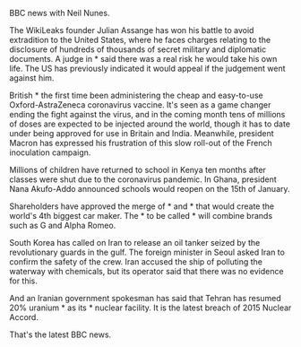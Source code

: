 BBC news with Neil Nunes.

The WikiLeaks founder Julian Assange has won his battle to avoid extradition to the United States, where he faces charges relating to the disclosure of hundreds of thousands of secret military and diplomatic documents. A judge in * said there was a real risk he would take his own life. The US has previously indicated it would appeal if the judgement went against him. 

British * the first time been administering the cheap and easy-to-use Oxford-AstraZeneca coronavirus vaccine. It's seen as a game changer ending the fight against the virus, and in the coming month tens of millions of doses are expected to be injected around the world, though it has to date under being approved for use in Britain and India. Meanwhile, president Macron has expressed his frustration of this slow roll-out of the French inoculation campaign.

Millions of children have returned to school in Kenya ten months after classes were shut due to the coronavirus pandemic. In Ghana, president Nana Akufo-Addo announced schools would reopen on the 15th of January.

Shareholders have approved the merge of * and * that would create the world's 4th biggest car maker. The * to be called * will combine brands such as G and Alpha Romeo.

South Korea has called on Iran to release an oil tanker seized by the revolutionary guards in the gulf. The foreign minister in Seoul asked Iran to confirm the safety of the crew. Iran accused the ship of polluting the waterway with chemicals, but its operator said that there was no evidence for this.

And an Iranian government spokesman has said that Tehran has resumed 20% uranium * as its * nuclear facility. It is the latest breach of 2015 Nuclear Accord.

That's the latest BBC news.

